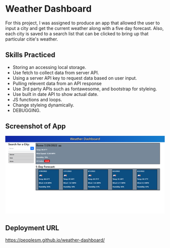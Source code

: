 # Weather Dashboard

For this project, I was assigned to produce an app that allowed the user to input a city and get the current weather along with a five day forecast. Also, each city is saved to a search list that can be clicked to bring up that particular citie's weather.

## Skills Practiced

- Storing an accessing local storage.
- Use fetch to collect data from server API.
- Using a server API key to request data based on user input.
- Pulling relevent data from an API response
- Use 3rd party APIs such as fontawesome, and bootstrap for styleing.
- Use built in date API to show actual date.
- JS functions and loops.
- Change styleing dynamically.
- DEBUGGING.

## Screenshot of App

![alt text](./assets/images/weather-dashboard-ss.png)

## Deployment URL

https://peoplesm.github.io/weather-dashboard/
